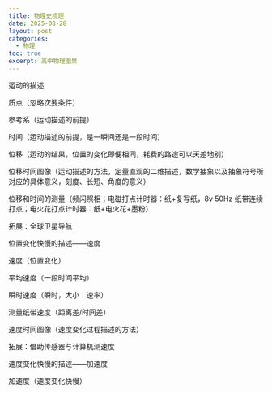 ```yaml
---
title: 物理史梳理
date: 2025-08-28
layout: post
categories:
  - 物理
toc: true
excerpt: 高中物理图景
---
```


运动的描述

质点（忽略次要条件）

参考系（运动描述的前提）

时间（运动描述的前提，是一瞬间还是一段时间）

位移（运动的结果，位置的变化即便相同，耗费的路途可以天差地别）

位移时间图像（运动描述的方法，定量直观的二维描述，数学抽象以及抽象符号所对应的具体意义，刻度、长短、角度的意义）

位移和时间的测量（频闪照相；电磁打点计时器：纸+复写纸，8v 50Hz 纸带连续打点；电火花打点计时器：纸+电火花+墨粉）

拓展：全球卫星导航



位置变化快慢的描述——速度

速度（位置变化）

平均速度（一段时间平均）

瞬时速度（瞬时，大小：速率）

测量纸带速度（距离差/时间差）

速度时间图像（速度变化过程描述的方法）

拓展：借助传感器与计算机测速度



速度变化快慢的描述——加速度

加速度（速度变化快慢）





